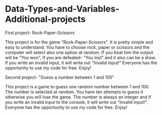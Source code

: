 # Data-Types-and-Variables-Additional-projects
First project- Rock-Paper-Scissors

This project is for the game "Rock-Paper-Scissors". It is pretty simple and easy to understand. You have to choose rock, paper or scissors and the computer will select also one option at random. If you beat him the output will be "You won", if you are defeated- "You lost" and it also can be a draw. If you write an invalid input, it will write out "Invalid input!" Everyone has the opportunity to use my code for free. Enjoy!

Second project- "Guess a number between 1 and 100"

This project is a game to guess one random number between 1 and 100. The number is selected at random. You have ten attempts to guess it otherwise you will lose the game. The number is always an integer and if you write an invalid input to the console, it will write out "Invalid input!". Everyone has the opportunity to use my code for free. Enjoy!
